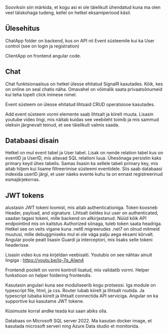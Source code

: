 Sooviksin siin märkida, et kogu asi ei ole täielikult ühendatud kuna ma olen veel täiskohaga tudeng, kellel on hetkel eksamiperiood käsil. 

## Ülesehitus

ChatApp folder on backend, kus on API nii Event süsteemile kui ka User control (see on login ja registration)

ClientApp on frontend angular code. 

## Chat

Chat funktsionaalsus on hetkel ülesse ehitatud SignalR kasutades. Kõik, kes on online on seal chatis näha. Omavahel on võimalik saata privaatsõnumeid kui teha topelt click inimese nimel. 

Event süsteem on ülesse ehitatud lihtsaid CRUD operatsiooe kasutades. 

Add event süsteem vormi elemente saab lihtsalt ja kiirelt muuta. Lisasin youtube video lingi, mis näitab kuidas see veebileht toimib ja mis sammud oleksin järgnevalt teinud, et see täielikult valmis saada. 


## Databaasi disain

Hetkel on mul event tabel ja User tabel. Lisak on nende relation tabel kus on eventID ja UserID, mis aitavad SQL relationi luua. Ühesõnaga persistin kaks primary keyd ühes tabelis. Samas lisasin ka sellele tabeli primary key, mis aitab hiljem 
kui lisame filtreerimise süsteemi eventidele. Siis saab databaasi indexida userID järgi, et user näeks evente kuhu ta on ennast registreerinud esmajärjekorras. 


## JWT tokens

alustasin JWT tokeni loomist, mis aitab authenticationiga. Token koosneb Header, payload, and signature. Lihtsalt öeldes kui user on authenticated, saadan tagasi tokeni, mille backend on allkirjastanud. Nüüd kõik API endpointind mis on kaitstus Authorized sõnaga, tuleb token saata headriga. Hetkel see on veits vigane kuna .net6 migreerudes .net7 on olnud mitmeid muutusi, mille debuggmiseks mul ei ole väga palju aega eksami kõrvalt. Angular poole pealt lisasin Guardi ja interceptori, mis lisaks selle tokeni headerisse. 


Lisasin video kus ma kirjeldan veebisaiti.  Youtubis on see nähtav ainult lingiga :  https://youtu.be/Iq-7q_AIwn4

Frontendi poolelt on vormi kontroll lisatud, mis validatib vormi. Helper funkstioon on helper foldering frontendis. 


Kasutasin angulari kuna see moduliseerib kogu protsessi. Iga module on typescript file, html, ja css. Router lubab kiirelt ja lihtsalt routida. Ja typescript lubaba kiirelt ja lihtsalt connectida API serviciga. Angular on ka supportive kui kasutame JWT tokene. 

Küsimuste korral andke teada kui saan abiks olla. 

Databaas on Microsoft SQL server 2022. Ma kasutan docker image, et kasutada microsoft serveri ning Azure Data studio et monitorida. 